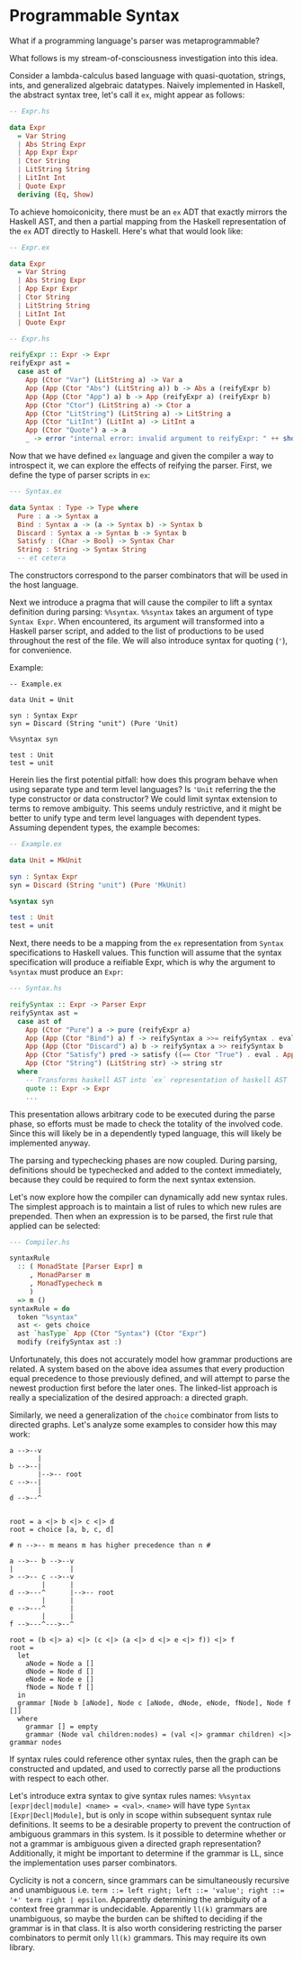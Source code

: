 # Programmable Syntax

What if a programming language's parser was metaprogrammable?

What follows is my stream-of-consciousness investigation into this idea.

Consider a lambda-calculus based language with quasi-quotation, strings, ints, and generalized algebraic
datatypes. Naively implemented in Haskell, the abstract syntax tree, let's call it `ex`, might appear as
follows:

```haskell
-- Expr.hs

data Expr
  = Var String
  | Abs String Expr
  | App Expr Expr
  | Ctor String
  | LitString String
  | LitInt Int
  | Quote Expr
  deriving (Eq, Show)
```

To achieve homoiconicity, there must be an `ex` ADT that exactly mirrors the Haskell AST, and then
a partial mapping from the Haskell representation of the `ex` ADT directly to Haskell. Here's what
that would look like:

```haskell
-- Expr.ex

data Expr
  = Var String
  | Abs String Expr
  | App Expr Expr
  | Ctor String
  | LitString String
  | LitInt Int
  | Quote Expr
```

```haskell
-- Expr.hs

reifyExpr :: Expr -> Expr
reifyExpr ast =
  case ast of
    App (Ctor "Var") (LitString a) -> Var a
    App (App (Ctor "Abs") (LitString a)) b -> Abs a (reifyExpr b)
    App (App (Ctor "App") a) b -> App (reifyExpr a) (reifyExpr b)
    App (Ctor "Ctor") (LitString a) -> Ctor a
    App (Ctor "LitString") (LitString a) -> LitString a
    App (Ctor "LitInt") (LitInt a) -> LitInt a
    App (Ctor "Quote") a -> a
    _ -> error "internal error: invalid argument to reifyExpr: " ++ show ast
```

Now that we have defined `ex` language and given the compiler a way to introspect it,
we can explore the effects of reifying the parser. First, we define the type of parser
scripts in `ex`:

```haskell
--- Syntax.ex

data Syntax : Type -> Type where
  Pure : a -> Syntax a
  Bind : Syntax a -> (a -> Syntax b) -> Syntax b
  Discard : Syntax a -> Syntax b -> Syntax b
  Satisfy : (Char -> Bool) -> Syntax Char
  String : String -> Syntax String
  -- et cetera
```

The constructors correspond to the parser combinators that will be used in the host language.

Next we introduce a pragma that will cause the compiler to lift a syntax definition during
parsing: `%%syntax`. `%%syntax` takes an argument of type `Syntax Expr`. When encountered, its
argument will transformed into a Haskell parser script, and added to the list of productions
to be used throughout the rest of the file. We will also introduce syntax for quoting (`'`), for
convenience.

Example:
```
-- Example.ex

data Unit = Unit

syn : Syntax Expr
syn = Discard (String "unit") (Pure 'Unit)

%%syntax syn

test : Unit
test = unit
```

Herein lies the first potential pitfall: how does this program behave when using separate type
and term level languages? Is `'Unit` referring the the type constructor or data constructor?
We could limit syntax extension to terms to remove ambiguity. This seems unduly restrictive,
and it might be better to unify type and term level languages with dependent types. Assuming
dependent types, the example becomes:

```idris
-- Example.ex

data Unit = MkUnit

syn : Syntax Expr
syn = Discard (String "unit") (Pure 'MkUnit)

%syntax syn

test : Unit
test = unit
```

Next, there needs to be a mapping from the `ex` representation from `Syntax` specifications to
Haskell values. This function will assume that the syntax specification will produce a reifiable Expr,
which is why the argument to `%syntax` must produce an `Expr`:

```haskell
--- Syntax.hs

reifySyntax :: Expr -> Parser Expr
reifySyntax ast =
  case ast of
    App (Ctor "Pure") a -> pure (reifyExpr a)
    App (App (Ctor "Bind") a) f -> reifySyntax a >>= reifySyntax . eval . App f . quote
    App (App (Ctor "Discard") a) b -> reifySyntax a >> reifySyntax b
    App (Ctor "Satisfy") pred -> satisfy ((== Ctor "True") . eval . App pred . LitChar)
    App (Ctor "String") (LitString str) -> string str
  where
    -- Transforms haskell AST into `ex` representation of haskell AST
    quote :: Expr -> Expr
    ...
```

This presentation allows arbitrary code to be executed during the parse phase, so efforts must
be made to check the totality of the involved code. Since this will likely be in a dependently
typed language, this will likely be implemented anyway.

The parsing and typechecking phases are now coupled. During parsing, definitions should be typechecked
and added to the context immediately, because they could be required to form the next syntax extension.

Let's now explore how the compiler can dynamically add new syntax rules. The simplest approach is to
maintain a list of rules to which new rules are prepended. Then when an expression is to be parsed,
the first rule that applied can be selected:

```haskell
--- Compiler.hs

syntaxRule
  :: ( MonadState [Parser Expr] m
     , MonadParser m
     , MonadTypecheck m
     )
  => m ()
syntaxRule = do
  token "%syntax"
  ast <- gets choice
  ast `hasType` App (Ctor "Syntax") (Ctor "Expr")
  modify (reifySyntax ast :)
```

Unfortunately, this does not accurately model how grammar productions are related. A system based on
the above idea assumes that every production equal precedence to those previously defined, and will
attempt to parse the newest production first before the later ones. The linked-list approach is really
a specialization of the desired approach: a directed graph.

Similarly, we need a generalization of the `choice` combinator from lists to directed graphs. Let's analyze
some examples to consider how this may work:

```
a -->--v
       |
b -->--|
       |-->-- root
c -->--|
       |
d -->--^


root = a <|> b <|> c <|> d
root = choice [a, b, c, d]
```

```
# n -->-- m means m has higher precedence than n #

a -->-- b -->--v
|              |
> -->-- c -->--v
        |      |
d -->---^      |-->-- root
        |      |
e -->---^      |
        |      |
f -->---^--->--^

root = (b <|> a) <|> (c <|> (a <|> d <|> e <|> f)) <|> f 
root =
  let
    aNode = Node a []
    dNode = Node d []
    eNode = Node e []
    fNode = Node f []
  in 
  grammar [Node b [aNode], Node c [aNode, dNode, eNode, fNode], Node f []]
  where
    grammar [] = empty
    grammar (Node val children:nodes) = (val <|> grammar children) <|> grammar nodes
```

If syntax rules could reference other syntax rules, then the graph can be constructed and
updated, and used to correctly parse all the productions with respect to each other.

Let's introduce extra syntax to give syntax rules names: `%%syntax [expr|decl|module] <name> = <val>`.
`<name>` will have type `Syntax [Expr|Decl|Module]`, but is only in scope within subsequent syntax
rule definitions. It seems to be a desirable property to prevent the contruction of ambiguous grammars
in this system. Is it possible to determine whether or not a grammar is ambiguous given a directed graph
representation? Additionally, it might be important to determine if the grammar is LL, since the implementation
uses parser combinators.

Cyclicity is not a concern, since grammars can be simultaneously recursive and unambiguous i.e.
`term ::= left right; left ::= 'value'; right ::= '+' term right | epsilon`. Apparently determining
the ambiguity of a context free grammar is undecidable. Apparently `ll(k)` grammars are unambiguous, so
maybe the burden can be shifted to deciding if the grammar is in that class. It is also worth considering
restricting the parser combinators to permit only `ll(k)` grammars. This may require its own library.
